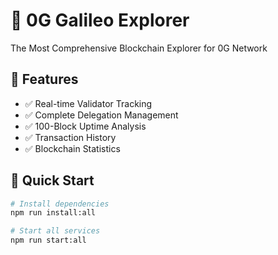 # 🚀 0G Galileo Explorer

The Most Comprehensive Blockchain Explorer for 0G Network

## 🌟 Features

- ✅ Real-time Validator Tracking
- ✅ Complete Delegation Management
- ✅ 100-Block Uptime Analysis
- ✅ Transaction History
- ✅ Blockchain Statistics

## 🚀 Quick Start

```bash
# Install dependencies
npm run install:all

# Start all services
npm run start:all